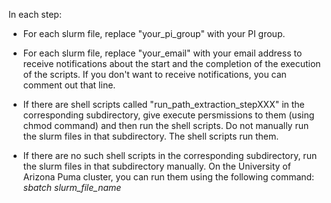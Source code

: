 In each step: 

- For each slurm file, replace "your_pi_group" with your PI group. 

- For each slurm file, replace "your_email" with your email address to receive notifications about the start and the completion of the execution of the scripts. If you don't want to receive notifications, you can comment out that line. 

- If there are shell scripts called "run_path_extraction_stepXXX" in the corresponding subdirectory, give execute persmissions to them (using chmod command) and then run the shell scripts. Do not manually run the slurm files in that subdirectory. The shell scripts run them.

- If there are no such shell scripts in the corresponding subdirectory, run the slurm files in that subdirectory manually. On the University of Arizona Puma cluster, you can run them using the following command: *sbatch slurm_file_name*
